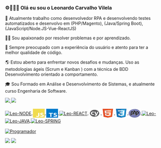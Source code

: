  ### ⚙️🧑‍💻🌐 Olá eu sou o Leonardo Carvalho Vilela

🚀 Atualmente trabalho como desenvolvedor RPA e desenvolvendo testes automatizados e desenvolvo em (PHP/Magento), (Java/Spring Boot), (JavaScript/Node.JS-Vue-ReactJS)

🧑‍💻 Sou apaixonado por resolver problemas e por aprendizado.

🎯 Sempre preocupado com a experiência do usuário e atento para ter a melhor qualidade de código.

🌎 Estou aberto para enfrentar novos desafios e mudanças.
Uso as metodologias ágeis (Scrum e Kanban ) com a técnica de BDD Desenvolvimento orientado a comportamento.

🎓 Sou Formado em Análise e Desenvolvimento de Sistemas, e atualmente curso Engenharia de Software.

 <div>
  <a href="https://github.com/leonardovilela100">
  <img height="190em" src="https://github-readme-stats.vercel.app/api?username=leonardovilela100&show_icons=true&theme=dark&include_all_commits=true&count_private=true"/>
  <img height="190em" src="https://github-readme-stats.vercel.app/api/top-langs/?username=leonardovilela100&layout=compact&langs_count=7&theme=dark"/>
</div>

 
 <div style="display: inline_block"><br>
 	<img align="center" alt="Leo-NODE" height="30" width="40" src="https://miro.medium.com/max/256/1*9S6w_LJVF3U_31JbQtCDLw.png">
	<img align="center" alt="Leo-Js" height="30" width="40" src="https://raw.githubusercontent.com/devicons/devicon/master/icons/javascript/javascript-plain.svg">
	<img align="center" alt="Leo-Ts" height="30" width="40" src="https://raw.githubusercontent.com/devicons/devicon/master/icons/typescript/typescript-plain.svg">
	<img align="center" alt="Leo-REACT" height="30" width="40" src="https://upload.wikimedia.org/wikipedia/commons/thumb/a/a7/React-icon.svg/2300px-React-icon.svg.png">
	 <img align="center" alt="Leo-CYPRESS" height="30" width="40" src="https://github.com/leonardovilela100/buger-eats-cypress/blob/main/file_type_cypress_icon_130654.png">
	<img align="center" alt="Leo-HTML" height="30" width="40" src="https://raw.githubusercontent.com/devicons/devicon/master/icons/html5/html5-original.svg">
	<img align="center" alt="Leo-CSS" height="30" width="40" src="https://raw.githubusercontent.com/devicons/devicon/master/icons/css3/css3-original.svg">
	<img align="center" alt="Leo-PHP" height="30" width="40" src="https://github.com/leonardovilela100/ecomerce/blob/master/new-php-logo.svg">
	<img align="center" alt="Leo-"LARAVEL" height="30" width="40" src="https://upload.wikimedia.org/wikipedia/commons/thumb/9/9a/Laravel.svg/1200px-Laravel.svg.png">
	<img align="center" alt="Leo-JAVA" height="30" width="40" src="https://raw.githubusercontent.com/leonardovilela100/Api-Java-SpringBoot/main/java_22523.ico">
	<img align="center" alt="Leo-SPRING" height="30" width="40" src="https://user-images.githubusercontent.com/33158051/103925017-e7673b80-50e4-11eb-9379-ceb82e3f382c.png">
	
 
  </div>

<br>

<img alt="Programador" src="https://anatomia-papel-e-caneta.com/wp-content/uploads/2019/06/programador.gif" height="300" width="300">

<br>

<div>
	
  <a href = "mailto:leovilela100@gmail.com"><img src="https://img.shields.io/badge/Gmail-D14836?style=for-the-badge&logo=gmail&logoColor=white" target="_blank"></a>
  <a href="https://www.linkedin.com/in/leonardo-carvalho-vilela/" target="_blank"><img src="https://img.shields.io/badge/-LinkedIn-%230077B5?style=for-the-badge&logo=linkedin&logoColor=white" target="_blank"></a> 

 </div>
